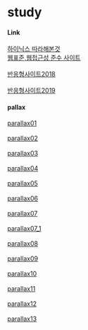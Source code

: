 # study

#### Link
  
  [하이닉스 따라해본것](http://webk.kr/home/study/hynix/hynixCoding/index.html)<br />
  [웹표준,웹접근성 준수 사이트](http://webk.kr/home/study/web/index.html)<br />  
  [반응형사이트2018](http://webk.kr/home/study/respones/index.html)<br />  
  [반응형사이트2019](http://webk.kr/home/study/respones2/index.html)<br />
  
#### pallax
  
  [parallax01](http://webk.kr/home/study/parallax/parallax01.html)<br />  
  [parallax02](http://webk.kr/home/study/parallax/parallax02.html)<br />  
  [parallax03](http://webk.kr/home/study/parallax/parallax03.html)<br />  
  [parallax04](http://webk.kr/home/study/parallax/parallax04.html)<br />  
  [parallax05](http://webk.kr/home/study/parallax/parallax05.html)<br />  
  [parallax06](http://webk.kr/home/study/parallax/parallax06.html)<br />  
  [parallax07](http://webk.kr/home/study/parallax/parallax07.html)<br />  
  [parallax07_1](http://webk.kr/home/study/parallax/parallax07_1.html)<br />  
  [parallax08](http://webk.kr/home/study/parallax/parallax08.html)<br />  
  [parallax09](http://webk.kr/home/study/parallax/parallax09.html)<br />  
  [parallax10](http://webk.kr/home/study/parallax/parallax10.html)<br />  
  [parallax11](http://webk.kr/home/study/parallax/parallax11.html)<br />  
  [parallax12](http://webk.kr/home/study/parallax/parallax12.html)<br />  
  [parallax13](http://webk.kr/home/study/parallax/parallax13.html)<br />